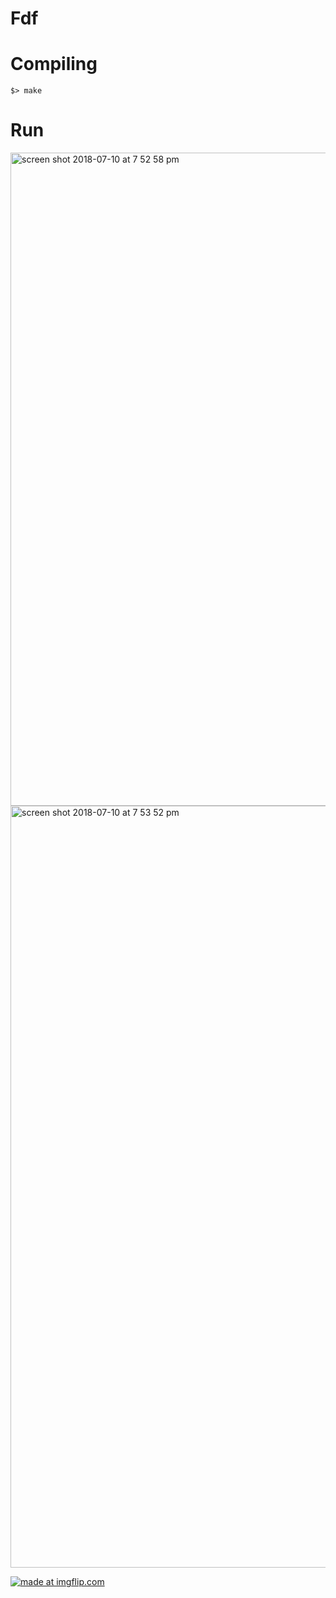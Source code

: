 # Fdf

# Compiling
`$> make`

# Run

<img width="1045" alt="screen shot 2018-07-10 at 7 52 58 pm" src="https://user-images.githubusercontent.com/31519926/42525165-223189fc-847b-11e8-9bff-dda90e07a567.png">




<img width="1219" alt="screen shot 2018-07-10 at 7 53 52 pm" src="https://user-images.githubusercontent.com/31519926/42525118-05a826e2-847b-11e8-86ac-039d9f12a6ed.png">




<a href="https://imgflip.com/gif/2dqtm6"><img src="https://i.imgflip.com/2dqtm6.gif" title="made at imgflip.com"/></a>
